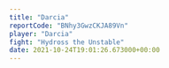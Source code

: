 ```yaml
---
title: "Darcia"
reportCode: "BNhy3GwzCKJA89Vn"
player: "Darcia"
fight: "Hydross the Unstable"
date: 2021-10-24T19:01:26.673000+00:00
---
```

